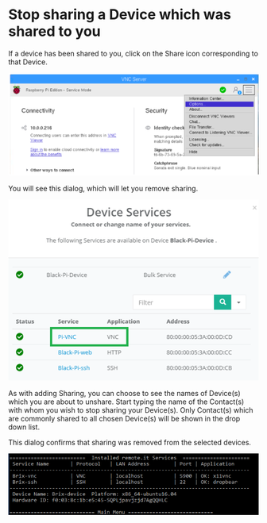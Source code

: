 # Stop sharing a Device which was shared to you

If a device has been shared to you, click on the Share icon corresponding to that Device.  

![](../../.gitbook/assets/image%20%2867%29.png)

You will see this dialog, which will let you remove sharing.

![](../../.gitbook/assets/image%20%28229%29.png)

As with adding Sharing, you can choose to see the names of Device\(s\) which you are about to unshare.  Start typing the name of the Contact\(s\) with whom you wish to stop sharing your Device\(s\).  Only Contact\(s\) which are commonly shared to all chosen Device\(s\) will be shown in the drop down list.

This dialog confirms that sharing was removed from the selected devices.

![](../../.gitbook/assets/image%20%28319%29.png)

